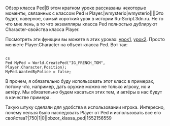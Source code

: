 Обзор класса Ped|В этом кратком уроке рассказаны некоторые моменты, связанных с классом Ped и Player.|wmysterio|wmysterio||||Это будет, наверное, самый короткий урок в истории Ru-Script.3dn.ru. Не то что мне лень, а то что экземпляры класса Ped полностью дублируют Character-свойства класса Player.

Посмотреть эти функции вы можете в этих уроках: <a href="/publ/uroki_skriptinga/gta_iv/obzor_klassa_player_chast_2/35-1-0-167">урок1</a>, <a href="http:///publ/uroki_skriptinga/gta_iv/obzor_klassa_player_chast_3/35-1-0-168">урок2</a>. Просто меняете Player.Character на объект класса Ped. Вот так:


```

cs
Ped MyPed = World.CreatePed("IG_FRENCH_TOM", Player.Character.Position);
MyPed.WantedByPolice = false;
```



В прочем, я обязательно буду использовать этот класс в примерах, потому что, например, дать оружие можно не только игроку, но и актёру. Мы обязательно будем касаться этих тем, и актёры в нас будут в качестве примера.

Такую штуку сделали для удобства в использовании игрока. Интересно, почему нельзя было наследовать Player от Ped и использовать все его свойства?|750|1|0||obzor_klassa_ped|1552156559